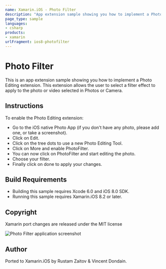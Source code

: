 ```yaml
---
name: Xamarin.iOS - Photo Filter
description: "App extension sample showing you how to implement a Photo Editing extension. This extension allows the user to select a filter effect... #ios8"
page_type: sample
languages:
- csharp
products:
- xamarin
urlFragment: ios8-photofilter
---
```

# Photo Filter

This is an app extension sample showing you how to implement a Photo Editing extension. This extension allows the user to select a filter effect to apply to the photo or video selected in Photos or Camera.

## Instructions

To enable the Photo Editing extension:

* Go to the iOS native Photo App (if you don't have any photo, please add one, or take a screenshot).
* Click on Edit.
* Click on the tree dots to use a new Photo Editing Tool.
* Click on More and enable PhotoFilter.
* You can now click on PhotoFilter and start editing the photo.
* Choose your filter.
* Finally click on done to apply your changes.

## Build Requirements

* Building this sample requires Xcode 6.0 and iOS 8.0 SDK.
* Running this sample requires Xamarin.iOS 8.2 or later.

## Copyright

Xamarin port changes are released under the MIT license

![Photo Filter application screenshot](Screenshots/0.png "Photo Filter application screenshot")

## Author 

Ported to Xamarin.iOS by Rustam Zaitov & Vincent Dondain.
